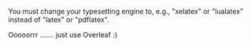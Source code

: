 You must change your typesetting engine to, e.g., "xelatex" or "lualatex" instead of "latex" or "pdflatex".

Ooooorrr ....... just use Overleaf :)

